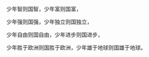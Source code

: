 少年智则国智，少年富则国富，

少年强则国强，少年独立则国独立，

少年自由则国自由，少年进步则国进步，

少年胜于欧洲则国胜于欧洲，少年雄于地球则国雄于地球。

<!---
XingyouLee/XingyouLee is a ✨ special ✨ repository because its `README.md` (this file) appears on your GitHub profile.
You can click the Preview link to take a look at your changes.
--->
